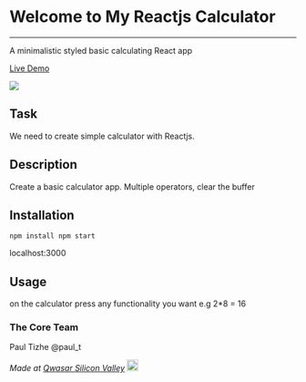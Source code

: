 # Welcome to My Reactjs Calculator
***
A minimalistic styled basic calculating React app

[Live Demo](https://riactcalculator.netlify.app/)

<img src="[![Netlify Status](https://api.netlify.com/api/v1/badges/7f9c6de7-4654-4f8f-8ee9-214821702869/deploy-status)](https://app.netlify.com/sites/riactcalculator/deploys)" />


## Task
We need to create simple calculator with Reactjs. 

## Description
Create a basic calculator app. Multiple operators, clear the buffer


## Installation
``
    npm install
    npm start
``

localhost:3000



## Usage
on the calculator 
press any functionality you want 
e.g 2*8 = 16 


### The Core Team
Paul Tizhe
@paul_t

<span><i>Made at <a href='https://qwasar.io'>Qwasar Silicon Valley</a></i></span>
<span><img alt='Qwasar Silicon Valley Logo' src='https://storage.googleapis.com/qwasar-public/qwasar-logo_50x50.png' width='20px'></span>